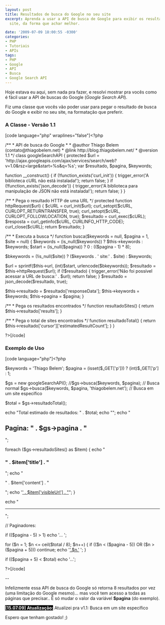 ```yaml
---
layout: post
title: Resultados de busca do Google no seu site
excerpt: Aprenda a usar a API de busca de Google para exibir os resultados no seu
  site, da forma que achar melhor.

date: '2009-07-09 18:00:55 -0300'
categories:
- PHP
- Tutoriais
- APIs
tags:
- PHP
- Google
- API
- Busca
- Google Search API
---
```

<p>Hoje estava eu aqui, sem nada pra fazer, e resolvi mostrar pra vocês como é fácil usar a API de buscas do Google (<em>Google Search API</em>).</p>
<p>Fiz uma classe que vocês vão poder usar para pegar o resultado de busca do Google e exibir no seu site, na formatação que preferir.</p>
<h3>A Classe - Versão 1.1</h3>

[code language="php" wraplines="false"]<?php</p>
<p>/**
 * API de busca do Google
 *
 * @author			Thiago Belem (contato@thiagobelem.net)
 * @link			http://blog.thiagobelem.net/
 * @version			1.1
 */
class googleSearchAPI {
	protected $url = 'http://ajax.googleapis.com/ajax/services/search/web?v=1.0&rsz=large&start=%s&q=%s';
	var $resultado, $pagina, $keywords;</p>
<p>	function __construct() {
		if (!function_exists('curl_init')) {
			trigger_error('A biblioteca cURL não está instalada!');
			return false;
		}
		if (!function_exists('json_decode')) {
			trigger_error('A biblioteca para manipulação de JSON não está instalada!');
			return false;
		}
	}</p>
<p>	/**
	 * Pega o resultado HTTP de uma URL
	 */
	protected function httpRequest($url) {
		$cURL = curl_init($url);
		curl_setopt($cURL, CURLOPT_RETURNTRANSFER, true);
		curl_setopt($cURL, CURLOPT_FOLLOWLOCATION, true);
		$resultado = curl_exec($cURL);
		$resposta = curl_getinfo($cURL, CURLINFO_HTTP_CODE);
		curl_close($cURL);
		return $resultado;
	}</p>
<p>	/**
	 * Executa a busca
	 */
	function busca($keywords = null, $pagina = 1, $site = null) {
		$keywords = (is_null($keywords)) ? $this->keywords : $keywords;
		$start = (is_null($pagina)) ? 0 : (($pagina - 1) * 8);</p>
<p>		$bkeywords = (!is_null($site)) ? ($keywords . ' site:' . $site) : $keywords;</p>
<p>		$url = sprintf($this->url, (int)$start, urlencode($bkeywords));
		$resultado = $this->httpRequest($url);
		if (!$resultado) {
			trigger_error('Não foi possível acessar a URL de busca:' . $url);
			return false;
		}
		$resultado = json_decode($resultado, true);</p>
<p>		$this->resultado = $resultado['responseData'];
		$this->keywords = $keywords;
		$this->pagina = $pagina;
	}</p>
<p>	/**
	 * Pega os resultados encontrados
	 */
	function resultadoSites() {
		return $this->resultado['results'];
	}</p>
<p>	/**
	 * Pega o total de sites encontrados
	 */
	function resultadoTotal() {
		return $this->resultado['cursor']['estimatedResultCount'];
	}
}</p>
<p>?>[/code]

<p></p>
<h3>Exemplo de Uso</h3>

[code language="php"]<?php</p>
<p>$keywords = 'Thiago Belem';
$pagina = (isset($_GET['p'])) ? (int)$_GET['p'] : 1;</p>
<p>$gs = new googleSearchAPI();
//$gs->busca($keywords, $pagina); // Busca normal
$gs->busca($keywords, $pagina, 'thiagobelem.net'); // Busca em um site específico</p>
<p>$total = $gs->resultadoTotal();</p>
<p>echo "Total estimado de resultados: " . $total;
echo "";
echo "<h2>Pagina: " . $gs->pagina . "</h2>";</p>
<p>foreach ($gs->resultadoSites() as $item) {
	echo "<h3>" . $item['title'] . "</h3>";
	echo "<p>" . $item['content'] . "</p>";
	echo '<a href="' . $item['unescapedUrl'] . '">' . $item['visibleUrl'] . "</a>";
}</p>
<p>echo "<hr />";</p>
<p>// Paginadores:</p>
<p>if (($pagina - 5) > 1) echo '...&nbsp;';</p>
<p>for ($n = 1; $n <= ceil($total / 8); $n++) {
	if (($n < ($pagina - 5)) OR ($n > ($pagina + 5))) continue;
	echo '<a href="?q='.$keywords.'&p='.$n.'">'.$n.'</a>&nbsp;';
}</p>
<p>if (($pagina + 5) < $total) echo '...';</p>
<p>?>[/code]

<p>--</p>
<p>Infelizmente essa API de busca do Google só retorna 8 resultados por vez (uma limitação do Google mesmo)... mas você tem acesso a todas as páginas que precisar.. É só mudar o valor da variável <strong>$pagina</strong> (do exemplo).</p>
<p><strong style="background: black; color: white">[15.07.09] Atualização:</strong> Atualizei pra v1.1: Busca em um site específico</p>
<p>Espero que tenham gostado! ;)</p>
